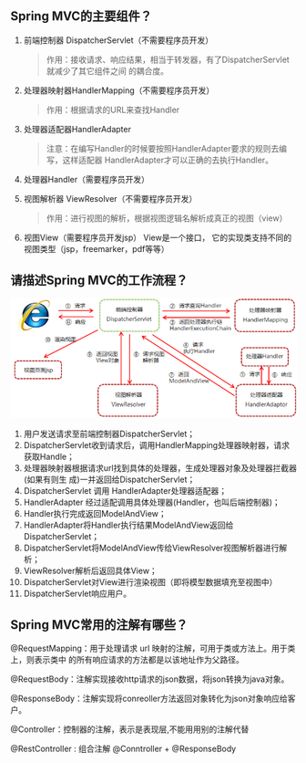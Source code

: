 ##  Spring MVC的主要组件？

1. 前端控制器 DispatcherServlet（不需要程序员开发）

   > 作用：接收请求、响应结果，相当于转发器，有了DispatcherServlet 就减少了其它组件之间 的耦合度。

2. 处理器映射器HandlerMapping（不需要程序员开发） 

   > 作用：根据请求的URL来查找Handler 

3. 处理器适配器HandlerAdapter

   > 注意：在编写Handler的时候要按照HandlerAdapter要求的规则去编写，这样适配器 HandlerAdapter才可以正确的去执行Handler。

4. 处理器Handler（需要程序员开发） 

5. 视图解析器 ViewResolver（不需要程序员开发） 

   > 作用：进行视图的解析，根据视图逻辑名解析成真正的视图（view） 

6. 视图View（需要程序员开发jsp） View是一个接口， 它的实现类支持不同的视图类型（jsp，freemarker，pdf等等）



## 请描述Spring MVC的工作流程？

![1550741934406](assets/图片4.png)

1. 用户发送请求至前端控制器DispatcherServlet； 
2. DispatcherServlet收到请求后，调用HandlerMapping处理器映射器，请求获取Handle；
3. 处理器映射器根据请求url找到具体的处理器，生成处理器对象及处理器拦截器(如果有则生 成)一并返回给DispatcherServlet； 
4. DispatcherServlet 调用 HandlerAdapter处理器适配器； 
5. HandlerAdapter 经过适配调用具体处理器(Handler，也叫后端控制器)； 
6. Handler执行完成返回ModelAndView； 
7. HandlerAdapter将Handler执行结果ModelAndView返回给DispatcherServlet； 
8. DispatcherServlet将ModelAndView传给ViewResolver视图解析器进行解析； 
9. ViewResolver解析后返回具体View； 
10. DispatcherServlet对View进行渲染视图（即将模型数据填充至视图中） 
11. DispatcherServlet响应用户。

## Spring MVC常用的注解有哪些？

@RequestMapping：用于处理请求 url 映射的注解，可用于类或方法上。用于类上，则表示类中 的所有响应请求的方法都是以该地址作为父路径。 

@RequestBody：注解实现接收http请求的json数据，将json转换为java对象。 

@ResponseBody：注解实现将conreoller方法返回对象转化为json对象响应给客户。

 @Controller：控制器的注解，表示是表现层,不能用用别的注解代替

@RestController :  组合注解 @Conntroller + @ResponseBody


